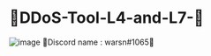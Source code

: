 # 💜DDoS-Tool-L4-and-L7-💜 
![image](https://user-images.githubusercontent.com/127351837/223855008-11f4508a-2bf9-4273-9c68-7a2ef072472d.png)
 💜Discord name : warsn#1065💜
